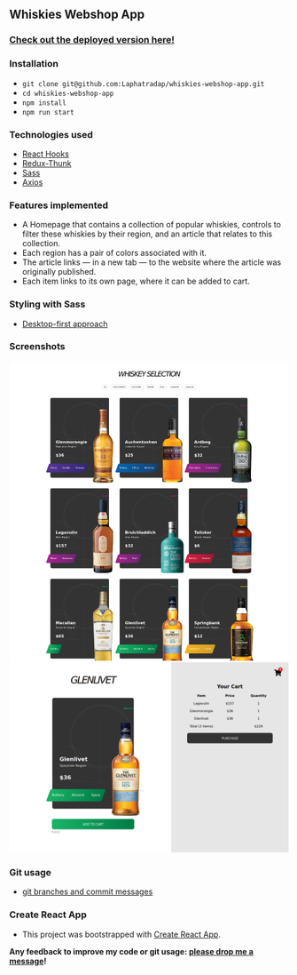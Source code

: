 ## Whiskies Webshop App

### [Check out the deployed version here!](https://whiskies-webshop.netlify.app/)

### Installation

- `git clone git@github.com:Laphatradap/whiskies-webshop-app.git`
- `cd whiskies-webshop-app`
- `npm install`
- `npm run start`

### Technologies used

- [React Hooks](./src/components/ProductList/index.jsx)
- [Redux-Thunk](./src/store/products/actions.js)
- [Sass](./src/styles/_ProductList.scss)
- [Axios](./src/store/articles/actions.js)

### Features implemented

- A Homepage that contains a collection of popular whiskies, controls to filter these whiskies by their region, and an article that relates to this collection.
- Each region has a pair of colors associated with it.
- The article links — in a new tab — to the website where the article was originally published.
- Each item links to its own page, where it can be added to cart.

### Styling with Sass

- [Desktop-first approach](./src/styles/_Article.scss)

### Screenshots

![Homepage](./src/assets/screenshots/react-webshop-app.png)
![DetailPage](./src/assets/screenshots/app-detailpage-cart1.png)

### Git usage

- [git branches and commit messages](https://github.com/Laphatradap/whiskies-webshop-app/commits/master)

### Create React App

- This project was bootstrapped with [Create React App](https://github.com/facebook/create-react-app).

**Any feedback to improve my code or git usage: [please drop me a message](https://www.linkedin.com/in/laphatradaphusri/)!**
